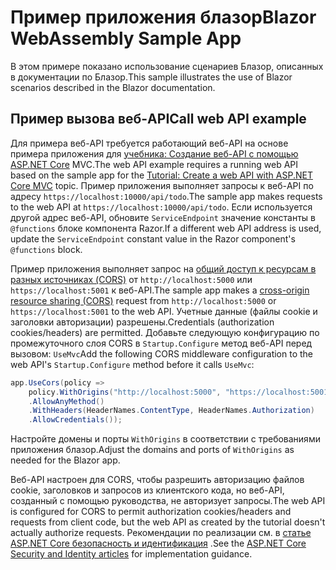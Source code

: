 # <a name="blazor-webassembly-sample-app"></a><span data-ttu-id="fdfa5-101">Пример приложения блазор</span><span class="sxs-lookup"><span data-stu-id="fdfa5-101">Blazor WebAssembly Sample App</span></span>

<span data-ttu-id="fdfa5-102">В этом примере показано использование сценариев Блазор, описанных в документации по Блазор.</span><span class="sxs-lookup"><span data-stu-id="fdfa5-102">This sample illustrates the use of Blazor scenarios described in the Blazor documentation.</span></span>

## <a name="call-web-api-example"></a><span data-ttu-id="fdfa5-103">Пример вызова веб-API</span><span class="sxs-lookup"><span data-stu-id="fdfa5-103">Call web API example</span></span>

<span data-ttu-id="fdfa5-104">Для примера веб-API требуется работающий веб-API на основе примера приложения для <a href="https://docs.microsoft.com/aspnet/core/tutorials/first-web-api">учебника: Создание веб-API с помощью ASP.NET Core</a> MVC.</span><span class="sxs-lookup"><span data-stu-id="fdfa5-104">The web API example requires a running web API based on the sample app for the <a href="https://docs.microsoft.com/aspnet/core/tutorials/first-web-api">Tutorial: Create a web API with ASP.NET Core MVC</a> topic.</span></span> <span data-ttu-id="fdfa5-105">Пример приложения выполняет запросы к веб-API по адресу `https://localhost:10000/api/todo`.</span><span class="sxs-lookup"><span data-stu-id="fdfa5-105">The sample app makes requests to the web API at `https://localhost:10000/api/todo`.</span></span> <span data-ttu-id="fdfa5-106">Если используется другой адрес веб-API, обновите `ServiceEndpoint` значение константы в `@functions` блоке компонента Razor.</span><span class="sxs-lookup"><span data-stu-id="fdfa5-106">If a different web API address is used, update the `ServiceEndpoint` constant value in the Razor component's `@functions` block.</span></span></p>

<span data-ttu-id="fdfa5-107">Пример приложения выполняет запрос на <a href="https://docs.microsoft.com/aspnet/core/security/cors">общий доступ к ресурсам в разных источниках (CORS)</a> от `http://localhost:5000` или `https://localhost:5001` к веб-API.</span><span class="sxs-lookup"><span data-stu-id="fdfa5-107">The sample app makes a <a href="https://docs.microsoft.com/aspnet/core/security/cors">cross-origin resource sharing (CORS)</a> request from `http://localhost:5000` or `https://localhost:5001` to the web API.</span></span> <span data-ttu-id="fdfa5-108">Учетные данные (файлы cookie и заголовки авторизации) разрешены.</span><span class="sxs-lookup"><span data-stu-id="fdfa5-108">Credentials (authorization cookies/headers) are permitted.</span></span> <span data-ttu-id="fdfa5-109">Добавьте следующую конфигурацию по промежуточного слоя CORS в `Startup.Configure` метод веб-API перед вызовом: `UseMvc`</span><span class="sxs-lookup"><span data-stu-id="fdfa5-109">Add the following CORS middleware configuration to the web API's `Startup.Configure` method before it calls `UseMvc`:</span></span></p>

```csharp
app.UseCors(policy => 
    policy.WithOrigins("http://localhost:5000", "https://localhost:5001")
    .AllowAnyMethod()
    .WithHeaders(HeaderNames.ContentType, HeaderNames.Authorization)
    .AllowCredentials());
```

<span data-ttu-id="fdfa5-110">Настройте домены и порты `WithOrigins` в соответствии с требованиями приложения блазор.</span><span class="sxs-lookup"><span data-stu-id="fdfa5-110">Adjust the domains and ports of `WithOrigins` as needed for the Blazor app.</span></span>

<span data-ttu-id="fdfa5-111">Веб-API настроен для CORS, чтобы разрешить авторизацию файлов cookie, заголовков и запросов из клиентского кода, но веб-API, созданный с помощью руководства, не авторизует запросы.</span><span class="sxs-lookup"><span data-stu-id="fdfa5-111">The web API is configured for CORS to permit authorization cookies/headers and requests from client code, but the web API as created by the tutorial doesn't actually authorize requests.</span></span> <span data-ttu-id="fdfa5-112">Рекомендации по реализации см. в <a href="https://docs.microsoft.com/aspnet/core/security/">статье ASP.NET Core безопасность и идентификация</a> .</span><span class="sxs-lookup"><span data-stu-id="fdfa5-112">See the <a href="https://docs.microsoft.com/aspnet/core/security/">ASP.NET Core Security and Identity articles</a> for implementation guidance.</span></span>
